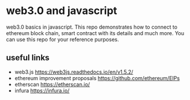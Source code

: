 # web3.0 and javascript

web3.0 basics in javascript. This repo demonstrates how to connect to ethereum block chain, smart contract with its details and much more. You can use this repo for your reference purposes.

## useful links

* web3.js https://web3js.readthedocs.io/en/v1.5.2/
* ethereum improvement proposals https://github.com/ethereum/EIPs
* etherscan https://etherscan.io/
* infura https://infura.io/

